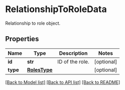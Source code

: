 # RelationshipToRoleData

Relationship to role object.

## Properties

| Name     | Type                          | Description     | Notes      |
| -------- | ----------------------------- | --------------- | ---------- |
| **id**   | **str**                       | ID of the role. | [optional] |
| **type** | [**RolesType**](RolesType.md) |                 | [optional] |

[[Back to Model list]](README.md#documentation-for-models) [[Back to API list]](README.md#documentation-for-api-endpoints) [[Back to README]](README.md)
